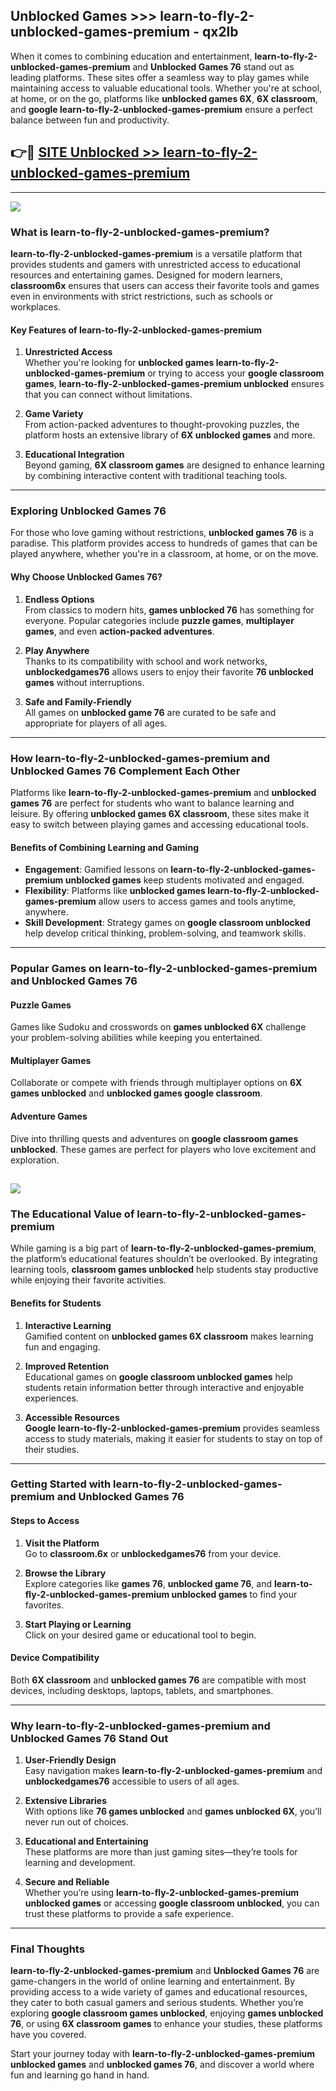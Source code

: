 ## Unblocked Games >>> learn-to-fly-2-unblocked-games-premium - qx2lb 

When it comes to combining education and entertainment, **learn-to-fly-2-unblocked-games-premium** and **Unblocked Games 76** stand out as leading platforms. These sites offer a seamless way to play games while maintaining access to valuable educational tools. Whether you're at school, at home, or on the go, platforms like **unblocked games 6X**, **6X classroom**, and **google learn-to-fly-2-unblocked-games-premium** ensure a perfect balance between fun and productivity.
## 👉🔴 [SITE Unblocked >> learn-to-fly-2-unblocked-games-premium](http://unblockedgames.edu.pl?title=learn-to-fly-2-unblocked-games-premium&ref=24J)
---
<a href="http://unblockedgames.edu.pl?title=learn-to-fly-2-unblocked-games-premium&ref=24J/"><img src="https://github.com/user-attachments/assets/438f12ca-57a4-47a3-8ead-c64da593a1e5"/></a>
### What is learn-to-fly-2-unblocked-games-premium?  

**learn-to-fly-2-unblocked-games-premium** is a versatile platform that provides students and gamers with unrestricted access to educational resources and entertaining games. Designed for modern learners, **classroom6x** ensures that users can access their favorite tools and games even in environments with strict restrictions, such as schools or workplaces.  

#### Key Features of learn-to-fly-2-unblocked-games-premium  

1. **Unrestricted Access**  
   Whether you're looking for **unblocked games learn-to-fly-2-unblocked-games-premium** or trying to access your **google classroom games**, **learn-to-fly-2-unblocked-games-premium unblocked** ensures that you can connect without limitations.  

2. **Game Variety**  
   From action-packed adventures to thought-provoking puzzles, the platform hosts an extensive library of **6X unblocked games** and more.  

3. **Educational Integration**  
   Beyond gaming, **6X classroom games** are designed to enhance learning by combining interactive content with traditional teaching tools.  



---

### Exploring Unblocked Games 76  

For those who love gaming without restrictions, **unblocked games 76** is a paradise. This platform provides access to hundreds of games that can be played anywhere, whether you're in a classroom, at home, or on the move.  

#### Why Choose Unblocked Games 76?  

1. **Endless Options**  
   From classics to modern hits, **games unblocked 76** has something for everyone. Popular categories include **puzzle games**, **multiplayer games**, and even **action-packed adventures**.  

2. **Play Anywhere**  
   Thanks to its compatibility with school and work networks, **unblockedgames76** allows users to enjoy their favorite **76 unblocked games** without interruptions.  

3. **Safe and Family-Friendly**  
   All games on **unblocked game 76** are curated to be safe and appropriate for players of all ages.  

---

### How learn-to-fly-2-unblocked-games-premium and Unblocked Games 76 Complement Each Other  

Platforms like **learn-to-fly-2-unblocked-games-premium** and **unblocked games 76** are perfect for students who want to balance learning and leisure. By offering **unblocked games 6X classroom**, these sites make it easy to switch between playing games and accessing educational tools.  

#### Benefits of Combining Learning and Gaming  

- **Engagement**: Gamified lessons on **learn-to-fly-2-unblocked-games-premium unblocked games** keep students motivated and engaged.  
- **Flexibility**: Platforms like **unblocked games learn-to-fly-2-unblocked-games-premium** allow users to access games and tools anytime, anywhere.  
- **Skill Development**: Strategy games on **google classroom unblocked** help develop critical thinking, problem-solving, and teamwork skills.  

---

### Popular Games on learn-to-fly-2-unblocked-games-premium and Unblocked Games 76  

#### Puzzle Games  

Games like Sudoku and crosswords on **games unblocked 6X** challenge your problem-solving abilities while keeping you entertained.  

#### Multiplayer Games  

Collaborate or compete with friends through multiplayer options on **6X games unblocked** and **unblocked games google classroom**.  

#### Adventure Games  

Dive into thrilling quests and adventures on **google classroom games unblocked**. These games are perfect for players who love excitement and exploration.  

<a href="http://download.freeplayer.one?title=learn-to-fly-2-unblocked-games-premium&ref=23D/"><img src="https://github.com/user-attachments/assets/fe0c3e91-c8e1-489c-acf0-e2f614c12fb8"/></a>
---

### The Educational Value of learn-to-fly-2-unblocked-games-premium  

While gaming is a big part of **learn-to-fly-2-unblocked-games-premium**, the platform’s educational features shouldn’t be overlooked. By integrating learning tools, **classroom games unblocked** help students stay productive while enjoying their favorite activities.  

#### Benefits for Students  

1. **Interactive Learning**  
   Gamified content on **unblocked games 6X classroom** makes learning fun and engaging.  

2. **Improved Retention**  
   Educational games on **google classroom unblocked games** help students retain information better through interactive and enjoyable experiences.  

3. **Accessible Resources**  
   **Google learn-to-fly-2-unblocked-games-premium** provides seamless access to study materials, making it easier for students to stay on top of their studies.  

---

### Getting Started with learn-to-fly-2-unblocked-games-premium and Unblocked Games 76  

#### Steps to Access  

1. **Visit the Platform**  
   Go to **classroom.6x** or **unblockedgames76** from your device.  

2. **Browse the Library**  
   Explore categories like **games 76**, **unblocked game 76**, and **learn-to-fly-2-unblocked-games-premium unblocked games** to find your favorites.  

3. **Start Playing or Learning**  
   Click on your desired game or educational tool to begin.  

#### Device Compatibility  

Both **6X classroom** and **unblocked games 76** are compatible with most devices, including desktops, laptops, tablets, and smartphones.  

---

### Why learn-to-fly-2-unblocked-games-premium and Unblocked Games 76 Stand Out  

1. **User-Friendly Design**  
   Easy navigation makes **learn-to-fly-2-unblocked-games-premium** and **unblockedgames76** accessible to users of all ages.  

2. **Extensive Libraries**  
   With options like **76 games unblocked** and **games unblocked 6X**, you’ll never run out of choices.  

3. **Educational and Entertaining**  
   These platforms are more than just gaming sites—they’re tools for learning and development.  

4. **Secure and Reliable**  
   Whether you’re using **learn-to-fly-2-unblocked-games-premium unblocked games** or accessing **google classroom unblocked**, you can trust these platforms to provide a safe experience.  

---

### Final Thoughts  

**learn-to-fly-2-unblocked-games-premium** and **Unblocked Games 76** are game-changers in the world of online learning and entertainment. By providing access to a wide variety of games and educational resources, they cater to both casual gamers and serious students. Whether you’re exploring **google classroom games unblocked**, enjoying **games unblocked 76**, or using **6X classroom games** to enhance your studies, these platforms have you covered.  

Start your journey today with **learn-to-fly-2-unblocked-games-premium unblocked games** and **unblocked games 76**, and discover a world where fun and learning go hand in hand.  